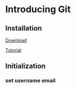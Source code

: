 Introducing Git
===============

## Installation

[Download](https://git-scm.com/downloads)

[Tutorial](https://git-scm.com/book/zh/v2)

## Initialization

### set username email

```sh

```
